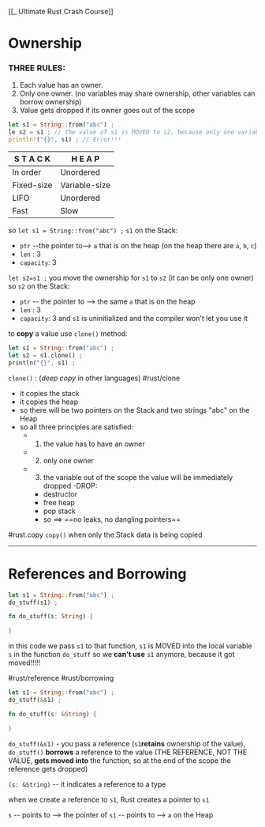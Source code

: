 [[_ Ultimate Rust Crash Course]]


# Ownership

### THREE RULES:
1. Each value has an owner.
2. Only one owner. (no variables may share ownership, other variables can borrow ownership)
3. Value gets dropped if its owner goes out of the scope

```rust
let s1 = String::from("abc") ;
le s2 = s1 ; // the value of s1 is MOVED to s2, because only one variable can own the value
println!("{}", s1) ; // Error!!!
```

S T A C K   | H E A P   
--- | ---
In order   |   Unordered
Fixed-size | Variable-size
LIFO | Unordered
Fast |Slow

so
`let s1 = String::from("abc") ;` 
`s1` on the Stack:
- `ptr` --the pointer to--> `a` that is on the heap (on the heap there are `a`, `b`, `c`)
- `len` : 3
- `capacity`: 3

`let s2=s1 ;` you move the ownership for `s1` to `s2` (it can be only one owner)
so
`s2` on the Stack:
- `ptr` -- the pointer to --> the same `a` that is on the heap
- `len` : 3
- `capacity`: 3
and `s1` is uninitialized and the compiler won't let you use it

to **copy** a value use `clone()` method:
```rust
let s1 = String::from("abc") ;
let s2 = s1.clone() ;
println("{}", s1) ;
```

`clone()` : (*deep copy* in other languages)
#rust/clone
- it copies the stack
- it copies the heap
- so there will be two pointers on the Stack and two strings "abc" on the Heap
- so all three principles are satisfied: 
	- 1. the value has to have an owner
	- 2. only one owner
	- 3. the variable out of the scope the value will be immediately dropped -DROP:
		- destructor
		- free heap
		- pop stack
		- so ==> ==no leaks, no dangling pointers==

#rust.copy
`copy()` when only the Stack data is being copied

-------
# References and Borrowing

```rust
let s1 = String::from("abc") ;
do_stuff(s1) ;

fn do_stuff(s: String) {

}
```
in this code we pass `s1` to that function, `s1` is MOVED into the  local variable `s` in the function `do_stuff`
so 
we **can't use** `s1` anymore, because it got moved!!!!!

#rust/reference #rust/borrowing 
```rust
let s1 = String::from("abc") ;
do_stuff(&s1) ;

fn do_stuff(s: &String) {

}
```

`do_stuff(&s1)`  - you pass a reference (`s1`**retains** ownership of the value),
`do_stuff()` **borrows** a reference to the value (THE REFERENCE, NOT THE VALUE,  **gets moved into** the function, so at the end of the scope the reference gets dropped)

`(s: &String)` -- it indicates a reference to a type

when we create  a reference to `s1`, Rust creates a pointer to `s1`

`s`  -- points to --> the pointer of `s1`  -- points to --> `a` on the Heap





















